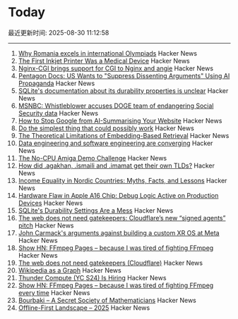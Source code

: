 # Today

最近更新时间: 2025-08-30 11:12:58

--- 
1. [Why Romania excels in international Olympiads](https://www.palladiummag.com/2025/08/29/why-romania-excels-in-international-olympiads/) Hacker News
2. [The First Inkjet Printer Was a Medical Device](https://spectrum.ieee.org/rune-elmqvist) Hacker News
3. [Nginx-CGI brings support for CGI to Nginx and angie](https://github.com/pjincz/nginx-cgi) Hacker News
4. [Pentagon Docs: US Wants to "Suppress Dissenting Arguments" Using AI Propaganda](https://theintercept.com/2025/08/25/pentagon-military-ai-propaganda-influence/) Hacker News
5. [SQLite's documentation about its durability properties is unclear](https://www.agwa.name/blog/post/sqlite_durability) Hacker News
6. [MSNBC: Whistleblower accuses DOGE team of endangering Social Security data](https://whistleblower.org/in-the-news/msnbc-whistleblower-accuses-doge-team-of-endangering-critical-social-security-data/) Hacker News
7. [How to Stop Google from AI-Summarising Your Website](https://www.teruza.com/info-hub/how-to-stop-google-from-ai-summarising-your-website) Hacker News
8. [Do the simplest thing that could possibly work](https://www.seangoedecke.com/the-simplest-thing-that-could-possibly-work/) Hacker News
9. [The Theoretical Limitations of Embedding-Based Retrieval](https://arxiv.org/abs/2508.21038) Hacker News
10. [Data engineering and software engineering are converging](https://clickhouse.com/blog/eight-principles-of-great-developer-experience-for-data-infrastructure) Hacker News
11. [The No-CPU Amiga Demo Challenge](https://github.com/askeksa/NoCpuChallenge) Hacker News
12. [How did .agakhan, .ismaili and .imamat get their own TLDs?](https://data.iana.org/TLD/tlds-alpha-by-domain.txt) Hacker News
13. [Income Equality in Nordic Countries: Myths, Facts, and Lessons](https://www.aeaweb.org/articles?id=10.1257/jel.20251636) Hacker News
14. [Hardware Flaw in Apple A16 Chip: Debug Logic Active on Production Devices](https://github.com/JGoyd/A16-FuseBypass) Hacker News
15. [SQLite's Durability Settings Are a Mess](https://www.agwa.name/blog/post/sqlite_durability) Hacker News
16. [The web does not need gatekeepers: Cloudflare’s new “signed agents” pitch](https://positiveblue.substack.com/p/the-web-does-not-need-gatekeepers) Hacker News
17. [John Carmack's arguments against building a custom XR OS at Meta](https://twitter.com/ID_AA_Carmack/status/1961172409920491849) Hacker News
18. [Show HN: FFmpeg Pages – because I was tired of fighting FFmpeg](https://ffmpegs.pages.dev/) Hacker News
19. [The web does not need gatekeepers (Cloudflare)](https://positiveblue.substack.com/p/the-web-does-not-need-gatekeepers) Hacker News
20. [Wikipedia as a Graph](https://wikigrapher.com/paths) Hacker News
21. [Thunder Compute (YC S24) Is Hiring](https://www.ycombinator.com/companies/thunder-compute/jobs/sS6QzTi-founding-developer-advocate-contract-to-hire) Hacker News
22. [Show HN: FFmpeg Pages – because I was tired of fighting FFmpeg every time](https://ffmpegs.pages.dev/) Hacker News
23. [Bourbaki – A Secret Society of Mathematicians](https://books.google.com/books/about/Bourbaki.html) Hacker News
24. [Offline-First Landscape – 2025](https://marcoapp.io/blog/offline-first-landscape) Hacker News
